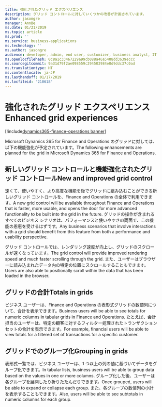 ```yaml
---
title: 強化されたグリッド エクスペリエンス
description: グリッド コントロールに対していくつかの改善が計画されています。
author: jasongre
manager: AnnBe
ms.date: 01/21/2019
ms.topic: article
ms.prod: ''
ms.service: business-applications
ms.technology: ''
ms.author: jasongre
audience: developer, admin, end user, customizer, business analyst, IT pro
ms.openlocfilehash: 0c8a1c33467229a99cb088a46a5408dd3639eccc
ms.sourcegitcommit: 9a31d79f2ae098559c294503984e0d9ddc37c0ad
ms.translationtype: HT
ms.contentlocale: ja-JP
ms.lasthandoff: 01/17/2019
ms.locfileid: "210618"
---
```

# <a name="enhanced-grid-experiences"></a><span data-ttu-id="445ed-103">強化されたグリッド エクスペリエンス</span><span class="sxs-lookup"><span data-stu-id="445ed-103">Enhanced grid experiences</span></span>
[!include[dynamics365-finance-operations banner](../includes/dynamics365-finance-operations.md)]

<span data-ttu-id="445ed-104">Microsoft Dynamics 365 for Finance and Operations のグリッドに対しては、以下の機能強化が予定されています。</span><span class="sxs-lookup"><span data-stu-id="445ed-104">The following enhancements are planned for the grid in Microsoft Dynamics 365 for Finance and Operations.</span></span>

## <a name="new-and-improved-grid-control"></a><span data-ttu-id="445ed-105">新しいグリッド コントロールと機能強化されたグリッド コントロール</span><span class="sxs-lookup"><span data-stu-id="445ed-105">New and improved grid control</span></span>

<span data-ttu-id="445ed-106">速くて、使いやすく、より高度な機能を後でグリッドに組み込むことができる新しいグリッド コントロールを、Finance and Operations の全体で利用できます。</span><span class="sxs-lookup"><span data-stu-id="445ed-106">A new grid control will be available throughout Finance and Operations that is faster, more usable, and opens the door for more advanced functionality to be built into the grid in the future.</span></span> <span data-ttu-id="445ed-107">グリッドの操作が含まれるすべてのビジネス シナリオは、パフォーマンスと使いやすさの両面で、この機能の恩恵を受けるはずです。</span><span class="sxs-lookup"><span data-stu-id="445ed-107">Any business scenarios that involve interactions with a grid should benefit from this feature from both a performance and usability perspective.</span></span>

<span data-ttu-id="445ed-108">グリッド コントロールでは、レンダリング速度が向上し、グリッドのスクロールが速くなっています。</span><span class="sxs-lookup"><span data-stu-id="445ed-108">The grid control will provide improved rendering speed and much faster scrolling through the grid.</span></span> <span data-ttu-id="445ed-109">また、ユーザーはブラウザーに読み込まれたデータ内の特定の位置にスクロールすることもできます。</span><span class="sxs-lookup"><span data-stu-id="445ed-109">Users are also able to positionally scroll within the data that has been loaded in the browser.</span></span>  

## <a name="totals-in-grids"></a><span data-ttu-id="445ed-110">グリッドの合計</span><span class="sxs-lookup"><span data-stu-id="445ed-110">Totals in grids</span></span>
<span data-ttu-id="445ed-111">ビジネス ユーザーは、Finance and Operations の表形式グリッドの数値列について、合計を表示できます。</span><span class="sxs-lookup"><span data-stu-id="445ed-111">Business users will be able to see totals for numeric columns in tabular grids in Finance and Operations.</span></span> <span data-ttu-id="445ed-112">たとえば、会計担当のユーザーは、特定の顧客に対するフィルター処理されたトランザクション セットの合計を表示できます。</span><span class="sxs-lookup"><span data-stu-id="445ed-112">For example, financial users will be able to view totals for a filtered set of transactions for a specific customer.</span></span>

## <a name="grouping-in-grids"></a><span data-ttu-id="445ed-113">グリッドでのグループ化</span><span class="sxs-lookup"><span data-stu-id="445ed-113">Grouping in grids</span></span>

<span data-ttu-id="445ed-114">表形式一覧では、ビジネス ユーザーは、1 つ以上の列の値に基づいてデータをグループ化できます。</span><span class="sxs-lookup"><span data-stu-id="445ed-114">In tabular lists, business users will be able to group data based on the values in one or more columns.</span></span> <span data-ttu-id="445ed-115">グループ化した後、ユーザーは各グループを展開したり折りたたんだりできます。</span><span class="sxs-lookup"><span data-stu-id="445ed-115">Once grouped, users will be able to expand or collapse each group.</span></span> <span data-ttu-id="445ed-116">また、各グループの数値列の小計を表示することもできます。</span><span class="sxs-lookup"><span data-stu-id="445ed-116">Also, users will be able to see subtotals in numeric columns for each group.</span></span>  
